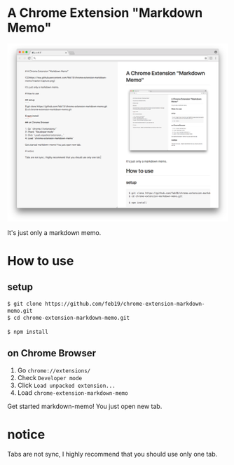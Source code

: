 # A Chrome Extension "Markdown Memo"

![](https://raw.githubusercontent.com/feb19/chrome-extension-markdown-memo/d6f5b4619cffc33445a946f59aca2bf1127ea02b/capture.png)

It's just only a markdown memo.

# How to use

## setup
```
$ git clone https://github.com/feb19/chrome-extension-markdown-memo.git
$ cd chrome-extension-markdown-memo.git

$ npm install
```
## on Chrome Browser

1. Go `chrome://extensions/`
2. Check `Developer mode`
3. Click `Load unpacked extension...`
4. Load `chrome-extension-markdown-memo`

Get started markdown-memo! You just open new tab.

# notice

Tabs are not sync, I highly recommend that you should use only one tab.
